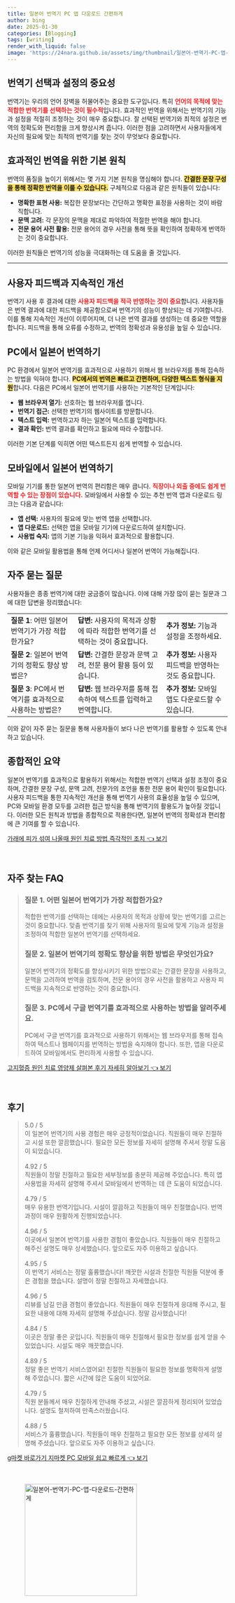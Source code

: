 ```yaml
---
title: 일본어 번역기 PC 앱 다운로드 간편하게
author: bing
date: 2025-01-30
categories: [Blogging]
tags: [writing]
render_with_liquid: false
image: 'https://24nara.github.io/assets/img/thumbnail/일본어-번역기-PC-앱-다운로드-간편하게.webp'
---
```



<h2 id='번역기 선택과 설정의 중요성'>번역기 선택과 설정의 중요성</h2>

<p>번역기는 우리의 언어 장벽을 허물어주는 중요한 도구입니다. 특히 <b><span style="color: #ee2323;">언어의 목적에 맞는 적합한 번역기를 선택하는 것이 필수적</span></b>입니다. 효과적인 번역을 위해서는 번역기의 기능과 설정을 적절히 조정하는 것이 매우 중요합니다. 잘 선택된 번역기와 최적의 설정은 번역의 정확도와 편리함을 크게 향상시켜 줍니다. 이러한 점을 고려하면서 사용자들에게 자신의 필요에 맞는 최적의 번역기를 찾는 것이 무엇보다 중요합니다.</p>

<h2 id='효과적인 번역을 위한 기본 원칙'>효과적인 번역을 위한 기본 원칙</h2>

<p>번역의 품질을 높이기 위해서는 몇 가지 기본 원칙을 명심해야 합니다. <b><span style="background-color: #ffe066;">간결한 문장 구성을 통해 정확한 번역을 이룰 수 있습니다.</span></b> 구체적으로 다음과 같은 원칙들이 있습니다:</p>

<ul>
    <li><b>명확한 표현 사용:</b> 복잡한 문장보다는 간단하고 명확한 표정을 사용하는 것이 바람직합니다.</li>
    <li><b>문맥 고려:</b> 각 문장의 문맥을 제대로 파악하여 적절한 번역을 해야 합니다.</li>
    <li><b>전문 용어 사전 활용:</b> 전문 용어의 경우 사전을 통해 뜻을 확인하여 정확하게 번역하는 것이 중요합니다.</li>
</ul>

<p>이러한 원칙들은 번역기의 성능을 극대화하는 데 도움을 줄 것입니다.</p>

<hr />

<h2 id='사용자 피드백과 지속적인 개선'>사용자 피드백과 지속적인 개선</h2>

<p>번역기 사용 후 결과에 대한 <b><span style="color: #ee2323;">사용자 피드백을 적극 반영하는 것이 중요</span></b>합니다. 사용자들은 번역 결과에 대한 피드백을 제공함으로써 번역기의 성능이 향상되는 데 기여합니다. 이를 통해 지속적인 개선이 이루어지며, 더 나은 번역 결과를 생성하는 데 중요한 역할을 합니다. 피드백을 통해 오류를 수정하고, 번역의 정확성과 유용성을 높일 수 있습니다.</p>

<h2 id='PC에서 일본어 번역하기'>PC에서 일본어 번역하기</h2>

<p>PC 환경에서 일본어 번역기를 효과적으로 사용하기 위해서 웹 브라우저를 통해 접속하는 방법을 익혀야 합니다. <b><span style="background-color: #ffe066;">PC에서의 번역은 빠르고 간편하며, 다양한 텍스트 형식을 지원</span></b>합니다. 다음은 PC에서 일본어 번역기를 사용하는 기본적인 단계입니다:</p>

<ul>
    <li><b>웹 브라우저 열기:</b> 선호하는 웹 브라우저를 엽니다.</li>
    <li><b>번역기 접근:</b> 선택한 번역기의 웹사이트를 방문합니다.</li>
    <li><b>텍스트 입력:</b> 번역하고자 하는 일본어 텍스트를 입력합니다.</li>
    <li><b>결과 확인:</b> 번역 결과를 확인하고 필요에 따라 수정합니다.</li>
</ul>

<p>이러한 기본 단계를 익히면 어떤 텍스트든지 쉽게 번역할 수 있습니다.</p>

<h2 id='모바일에서 일본어 번역하기'>모바일에서 일본어 번역하기</h2>

<p>모바일 기기를 통한 일본어 번역의 편리함은 매우 큽니다. <b><span style="color: #ee2323;">직장이나 외출 중에도 쉽게 번역할 수 있는 장점이 있습니다.</span></b> 모바일에서 사용할 수 있는 추천 번역 앱과 다운로드 링크는 다음과 같습니다:</p>

<ul>
    <li><b>앱 선택:</b> 사용자의 필요에 맞는 번역 앱을 선택합니다.</li>
    <li><b>앱 다운로드:</b> 선택한 앱을 모바일 기기에 다운로드하여 설치합니다.</li>
    <li><b>사용법 숙지:</b> 앱의 기본 기능을 익혀서 효과적으로 활용합니다.</li>
</ul>

<p>이와 같은 모바일 활용법을 통해 언제 어디서나 일본어 번역이 가능해집니다.</p>

<h2 id='자주 묻는 질문'>자주 묻는 질문</h2>

<p>사용자들은 종종 번역기에 대한 궁금증이 많습니다. 이에 대해 가장 많이 묻는 질문과 그에 대한 답변을 정리했습니다:</p>

<table>
    <tr>
        <td><b>질문 1</b>: 어떤 일본어 번역기가 가장 적합한가요?</td>
        <td><b>답변:</b> 사용자의 목적과 상황에 따라 적합한 번역기를 선택하는 것이 중요합니다.</td>
        <td><b>추가 정보:</b> 기능과 설정을 조정하세요.</td>
    </tr>
    <tr>
        <td><b>질문 2</b>: 일본어 번역기의 정확도 향상 방법은?</td>
        <td><b>답변:</b> 간결한 문장과 문맥 고려, 전문 용어 활용 등이 있습니다.</td>
        <td><b>추가 정보:</b> 사용자 피드백을 반영하는 것도 중요합니다.</td>
    </tr>
    <tr>
        <td><b>질문 3</b>: PC에서 번역기를 효과적으로 사용하는 방법은?</td>
        <td><b>답변:</b> 웹 브라우저를 통해 접속하여 텍스트를 입력하고 번역합니다.</td>
        <td><b>추가 정보:</b> 모바일 앱도 다운로드할 수 있습니다.</td>
    </tr>
</table>

<p>이와 같이 자주 묻는 질문을 통해 사용자들이 보다 나은 번역기를 활용할 수 있도록 안내하고 있습니다.</p>

<h2 id='종합적인 요약'>종합적인 요약</h2>

<p>일본어 번역기를 효과적으로 활용하기 위해서는 적합한 번역기 선택과 설정 조정이 중요하며, 간결한 문장 구성, 문맥 고려, 전문가의 조언을 통한 전문 용어 확인이 필요합니다. 사용자 피드백을 통한 지속적인 개선을 통해 번역기 사용의 효율성을 높일 수 있으며, PC와 모바일 환경 모두를 고려한 접근 방식을 통해 번역기의 활용도가 높아질 것입니다. 이러한 모든 원칙과 방법을 종합적으로 적용한다면, 일본어 번역의 정확성과 편리함에 큰 기여를 할 수 있습니다.</p>


<p><a class="click-button" title="가래에 피가 섞여 나올때 원인 치료 방법 즉각적인 조치" href="https://24nara.github.io/posts/%EA%B0%80%EB%9E%98%EC%97%90-%ED%94%BC%EA%B0%80-%EC%84%9E%EC%97%AC-%EB%82%98%EC%98%AC%EB%95%8C-%EC%9B%90%EC%9D%B8-%EC%B9%98%EB%A3%8C-%EB%B0%A9%EB%B2%95-%EC%A6%89%EA%B0%81%EC%A0%81%EC%9D%B8-%EC%A1%B0%EC%B9%98/" rel="dofollow">가래에 피가 섞여 나올때 원인 치료 방법 즉각적인 조치 👈 보기</a></p><br>
<h2 id='자주_찾는_FAQ'>자주 찾는 FAQ</h2>
<div itemscope="" itemtype="https://schema.org/FAQPage"> 
<blockquote> 
<div itemscope="" itemprop="mainEntity" itemtype="https://schema.org/Question"> 
<h3 itemprop="name">질문 1. 어떤 일본어 번역기가 가장 적합한가요?</h3> 
<div itemscope="" itemprop="acceptedAnswer" itemtype="https://schema.org/Answer"> 
<span itemprop="text"> 
<p>적합한 번역기를 선택하는 데에는 사용자의 목적과 상황에 맞는 번역기를 고르는 것이 중요합니다. 맞춤 번역기를 찾기 위해 사용자의 필요에 맞게 기능과 설정을 조정하여 적합한 일본어 번역기를 선택하세요.</p> 
</span> 
</div> 
</div> 

<div itemscope="" itemprop="mainEntity" itemtype="https://schema.org/Question"> 
<h3 itemprop="name">질문 2. 일본어 번역기의 정확도 향상을 위한 방법은 무엇인가요?</h3> 
<div itemscope="" itemprop="acceptedAnswer" itemtype="https://schema.org/Answer"> 
<span itemprop="text"> 
<p>일본어 번역기의 정확도를 향상시키기 위한 방법으로는 간결한 문장을 사용하고, 문맥을 고려하여 번역을 검토하며, 전문 용어의 경우 사전을 활용하고 사용자 피드백을 지속적으로 반영하는 것이 중요합니다.</p> 
</span> 
</div> 
</div> 

<div itemscope="" itemprop="mainEntity" itemtype="https://schema.org/Question"> 
<h3 itemprop="name">질문 3. PC에서 구글 번역기를 효과적으로 사용하는 방법을 알려주세요.</h3> 
<div itemscope="" itemprop="acceptedAnswer" itemtype="https://schema.org/Answer"> 
<span itemprop="text"> 
<p>PC에서 구글 번역기를 효과적으로 사용하기 위해서는 웹 브라우저를 통해 접속하여 텍스트나 웹페이지를 번역하는 방법을 숙지해야 합니다. 또한, 앱을 다운로드하여 모바일에서도 편리하게 사용할 수 있습니다.</p> 
</span> 
</div> 
</div> 
</blockquote> 
</div>
<p><a class="click-button" title="고지혈증 원인 치료 영양제 살펴본 후기 자세히 알아보기" href="https://24nara.github.io/posts/%EA%B3%A0%EC%A7%80%ED%98%88%EC%A6%9D-%EC%9B%90%EC%9D%B8-%EC%B9%98%EB%A3%8C-%EC%98%81%EC%96%91%EC%A0%9C-%EC%82%B4%ED%8E%B4%EB%B3%B8-%ED%9B%84%EA%B8%B0-%EC%9E%90%EC%84%B8%ED%9E%88-%EC%95%8C%EC%95%84%EB%B3%B4%EA%B8%B0/" rel="dofollow">고지혈증 원인 치료 영양제 살펴본 후기 자세히 알아보기 👈 보기</a></p><br>
<h2 id='후기'>후기</h2>
<div itemscope itemtype="https://schema.org/Product">
  <blockquote>
  <div itemprop="review" itemscope itemtype="https://schema.org/Review">
      <div itemprop="reviewRating" itemscope itemtype="https://schema.org/Rating"> <span itemprop="ratingValue">5.0</span> / <span itemprop="bestRating">5</span> </div>
      <span itemprop="reviewBody">이 일본어 번역기의 사용 경험은 매우 긍정적이었습니다. 직원들이 매우 친절하고 시설 또한 깔끔했습니다. 필요한 모든 정보를 자세히 설명해 주셔서 정말 도움이 되었습니다.</span>
  </div>
  <br>
  <div itemprop="review" itemscope itemtype="https://schema.org/Review">
      <div itemprop="reviewRating" itemscope itemtype="https://schema.org/Rating"> <span itemprop="ratingValue">4.92</span> / <span itemprop="bestRating">5</span> </div>
      <span itemprop="reviewBody">직원들이 정말 친절하고 필요한 세부정보를 충분히 제공해 주었습니다. 특히 앱 사용법을 자세히 설명해 주셔서 모바일에서 번역하는 데 큰 도움이 되었습니다.</span>
  </div>
  <br>
  <div itemprop="review" itemscope itemtype="https://schema.org/Review">
      <div itemprop="reviewRating" itemscope itemtype="https://schema.org/Rating"> <span itemprop="ratingValue">4.79</span> / <span itemprop="bestRating">5</span> </div>
      <span itemprop="reviewBody">매우 유용한 번역기입니다. 시설이 깔끔하고 직원들이 매우 친절했습니다. 번역 과정이 매우 원활하게 진행되었습니다.</span>
  </div>
  <br>
  <div itemprop="review" itemscope itemtype="https://schema.org/Review">
      <div itemprop="reviewRating" itemscope itemtype="https://schema.org/Rating"> <span itemprop="ratingValue">4.96</span> / <span itemprop="bestRating">5</span> </div>
      <span itemprop="reviewBody">이곳에서 일본어 번역기를 사용한 경험이 좋았습니다. 직원들이 매우 친절하고 해주신 설명도 매우 상세했습니다. 앞으로도 자주 이용하고 싶습니다.</span>
  </div>
  <br>
  <div itemprop="review" itemscope itemtype="https://schema.org/Review">
      <div itemprop="reviewRating" itemscope itemtype="https://schema.org/Rating"> <span itemprop="ratingValue">4.95</span> / <span itemprop="bestRating">5</span> </div>
      <span itemprop="reviewBody">이 번역기 서비스는 정말 훌륭했습니다! 깨끗한 시설과 친절한 직원들 덕분에 좋은 경험을 했습니다. 설명이 정말 친절하고 자세했습니다.</span>
  </div>
  <br>
  <div itemprop="review" itemscope itemtype="https://schema.org/Review">
      <div itemprop="reviewRating" itemscope itemtype="https://schema.org/Rating"> <span itemprop="ratingValue">4.96</span> / <span itemprop="bestRating">5</span> </div>
      <span itemprop="reviewBody">리뷰를 남길 만큼 경험이 좋았습니다. 직원들이 매우 친절하게 응대해 주시고, 필요한 내용에 대해 자세히 설명해 주셨습니다. 정말 감사했습니다!</span>
  </div>
  <br>
  <div itemprop="review" itemscope itemtype="https://schema.org/Review">
      <div itemprop="reviewRating" itemscope itemtype="https://schema.org/Rating"> <span itemprop="ratingValue">4.84</span> / <span itemprop="bestRating">5</span> </div>
      <span itemprop="reviewBody">이곳은 정말 좋은 곳입니다. 직원들이 매우 친절해서 필요한 정보를 쉽게 얻을 수 있었습니다. 시설도 매우 깨끗했습니다.</span>
  </div>
  <br>
  <div itemprop="review" itemscope itemtype="https://schema.org/Review">
      <div itemprop="reviewRating" itemscope itemtype="https://schema.org/Rating"> <span itemprop="ratingValue">4.89</span> / <span itemprop="bestRating">5</span> </div>
      <span itemprop="reviewBody">정말 좋은 번역기 서비스였어요! 친절한 직원들이 필요한 정보를 명확하게 설명해 주었습니다. 짧은 시간에 많은 도움이 되었어요.</span>
  </div>
  <br>
  <div itemprop="review" itemscope itemtype="https://schema.org/Review">
      <div itemprop="reviewRating" itemscope itemtype="https://schema.org/Rating"> <span itemprop="ratingValue">4.79</span> / <span itemprop="bestRating">5</span> </div>
      <span itemprop="reviewBody">직원 분들께서 매우 친절하게 안내해 주셨고, 시설은 깔끔하게 정리되어 있었습니다. 설명도 철저하여 만족스러웠습니다.</span>
  </div>
  <br>
  <div itemprop="review" itemscope itemtype="https://schema.org/Review">
      <div itemprop="reviewRating" itemscope itemtype="https://schema.org/Rating"> <span itemprop="ratingValue">4.88</span> / <span itemprop="bestRating">5</span> </div>
      <span itemprop="reviewBody">서비스가 훌륭했습니다. 직원들이 매우 친절하고 필요한 모든 정보를 상세히 설명해 주셨습니다. 앞으로도 자주 이용하고 싶습니다.</span>
  </div>
  </blockquote>
</div>
<p><a class="click-button" title="g마켓 바로가기 지마켓 PC 모바일 쉽고 빠르게" href="https://24nara.github.io/posts/g%EB%A7%88%EC%BC%93-%EB%B0%94%EB%A1%9C%EA%B0%80%EA%B8%B0-%EC%A7%80%EB%A7%88%EC%BC%93-PC-%EB%AA%A8%EB%B0%94%EC%9D%BC-%EC%89%BD%EA%B3%A0-%EB%B9%A0%EB%A5%B4%EA%B2%8C/" rel="dofollow">g마켓 바로가기 지마켓 PC 모바일 쉽고 빠르게 👈 보기</a></p><br>
<figure class="image"><img src="https://24nara.github.io/assets/img/thumbnail/일본어-번역기-PC-앱-다운로드-간편하게.webp" alt="일본어-번역기-PC-앱-다운로드-간편하게" width="256" height="256"></figure>
